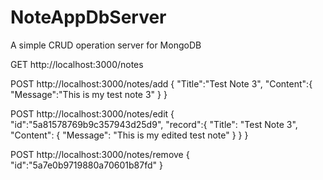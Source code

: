 # NoteAppDbServer
A simple CRUD operation server for MongoDB

GET http://localhost:3000/notes

POST http://localhost:3000/notes/add
{
	"Title":"Test Note 3",
    "Content":{
        "Message":"This is my test note 3"
    }
}

POST http://localhost:3000/notes/edit
{
	"id":"5a81578769b9c357943d25d9",
	"record":{
		"Title": "Test Note 3",
        "Content": {
            "Message": "This is my edited test note"
        }
	}
}

POST http://localhost:3000/notes/remove
{
	"id":"5a7e0b9719880a70601b87fd"
}